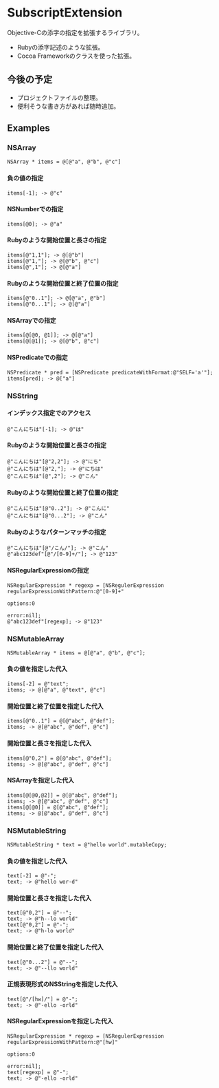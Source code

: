 SubscriptExtension
==================

Objective-Cの添字の指定を拡張するライブラリ。

* Rubyの添字記述のような拡張。
* Cocoa Frameworkのクラスを使った拡張。

今後の予定
------------------

* プロジェクトファイルの整理。
* 便利そうな書き方があれば随時追加。

Examples
------------------
### NSArray
    NSArray * items = @[@"a", @"b", @"c"]
#### 負の値の指定
    items[-1]; -> @"c"
#### NSNumberでの指定
    items[@0]; -> @"a"
#### Rubyのような開始位置と長さの指定
    items[@"1,1"]; -> @[@"b"]
    items[@"1,"]; -> @[@"b", @"c"]
    items[@",1"]; -> @[@"a"]
#### Rubyのような開始位置と終了位置の指定
    items[@"0..1"]; -> @[@"a", @"b"]
    items[@"0...1"]; -> @[@"a"]
#### NSArrayでの指定
    items[@[@0, @1]]; -> @[@"a"]
    items[@[@1]]; -> @[@"b", @"c"]
#### NSPredicateでの指定
    NSPredicate * pred = [NSPredicate predicateWithFormat:@"SELF='a'"];
    items[pred]; -> @["a"]
### NSString
#### インデックス指定でのアクセス
    @"こんにちは"[-1]; -> @"は"
#### Rubyのような開始位置と長さの指定
    @"こんにちは"[@"2,2"]; -> @"にち"
    @"こんにちは"[@"2,"]; -> @"にちは"
    @"こんにちは"[@",2"]; -> @"こん"
#### Rubyのような開始位置と終了位置の指定
    @"こんにちは"[@"0..2"]; -> @"こんに"
    @"こんにちは"[@"0...2"]; -> @"こん"
#### Rubyのようなパターンマッチの指定
    @"こんにちは"[@"/こん/"]; -> @"こん"
    @"abc123def"[@"/[0-9]+/"]; -> @"123"
#### NSRegularExpressionの指定
    NSRegularExpression * regexp = [NSRegulerExpression regularExpressionWithPattern:@"[0-9]+"
                                                                             options:0
                                                                               error:nil];
    @"abc123def"[regexp]; -> @"123"

### NSMutableArray
    NSMutableArray * items = @[@"a", @"b", @"c"];
#### 負の値を指定した代入
    items[-2] = @"text";
    items; -> @[@"a", @"text", @"c"]
#### 開始位置と終了位置を指定した代入
    items[@"0..1"] = @[@"abc", @"def"];
    items; -> @[@"abc", @"def", @"c"]
#### 開始位置と長さを指定した代入
    items[@"0,2"] = @[@"abc", @"def"];
    items; -> @[@"abc", @"def", @"c"]
#### NSArrayを指定した代入
    items[@[@0,@2]] = @[@"abc", @"def"];
    items; -> @[@"abc", @"def", @"c"]
    items[@[@0]] = @[@"abc", @"def"];
    items; -> @[@"abc", @"def", @"c"]

### NSMutableString
    NSMutableString * text = @"hello world".mutableCopy;
#### 負の値を指定した代入
    text[-2] = @"-";
    text; -> @"hello wor-d"
#### 開始位置と長さを指定した代入
    text[@"0,2"] = @"--";
    text; -> @"h--lo world"
    text[@"0,2"] = @"-";
    text; -> @"h-lo world"
#### 開始位置と終了位置を指定した代入
    text[@"0...2"] = @"--";
    text; -> @"--llo world"
#### 正規表現形式のNSStringを指定した代入
    text[@"/[hw]/"] = @"-";
    text; -> @"-ello -orld"
#### NSRegularExpressionを指定した代入
    NSRegularExpression * regexp = [NSRegulerExpression regularExpressionWithPattern:@"[hw]"
                                                                             options:0
                                                                               error:nil];
    text[regexp] = @"-";
    text; -> @"-ello -orld"
